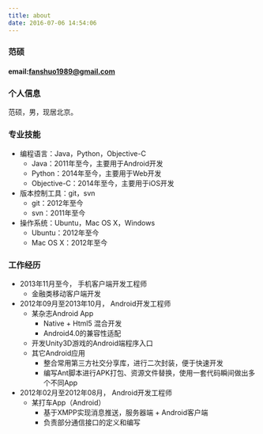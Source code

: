 ```yaml
---
title: about
date: 2016-07-06 14:54:06
---
```

### 范硕

#### email:fanshuo1989@gmail.com

### 个人信息

范硕，男，现居北京。


### 专业技能

* 编程语言：Java，Python，Objective-C
	* Java：2011年至今，主要用于Android开发
	* Python：2014年至今，主要用于Web开发
	* Objective-C：2014年至今，主要用于iOS开发
* 版本控制工具：git，svn
	* git：2012年至今
	* svn：2011年至今
* 操作系统：Ubuntu，Mac OS X，Windows
	* Ubuntu：2012年至今
	* Mac OS X：2012年至今


### 工作经历

* 2013年11月至今， 手机客户端开发工程师
	* 金融类移动客户端开发
* 2012年09月至2013年10月， Android开发工程师
	* 某杂志Android App
		* Native + Html5 混合开发
		* Android4.0的兼容性适配
	* 开发Unity3D游戏的Android端程序入口
	* 其它Android应用
		* 整合常用第三方社交分享库，进行二次封装，便于快速开发
		* 编写Ant脚本进行APK打包、资源文件替换，使用一套代码瞬间做出多个不同App
* 2012年02月至2012年08月， Android开发工程师
	* 某打车App（Android）
		* 基于XMPP实现消息推送，服务器端 + Android客户端
		* 负责部分通信接口的定义和编写
